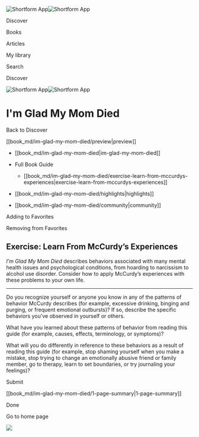 ![Shortform App](/img/logo.36a2399e.svg)![Shortform App](/img/logo-dark.70c1b072.svg)

Discover

Books

Articles

My library

Search

Discover

![Shortform App](/img/logo.36a2399e.svg)![Shortform App](/img/logo-dark.70c1b072.svg)

# I'm Glad My Mom Died

Back to Discover

[[book_md/im-glad-my-mom-died/preview|preview]]

  * [[book_md/im-glad-my-mom-died|im-glad-my-mom-died]]
  * Full Book Guide

    * [[book_md/im-glad-my-mom-died/exercise-learn-from-mccurdys-experiences|exercise-learn-from-mccurdys-experiences]]
  * [[book_md/im-glad-my-mom-died/highlights|highlights]]
  * [[book_md/im-glad-my-mom-died/community|community]]



Adding to Favorites 

Removing from Favorites 

## Exercise: Learn From McCurdy’s Experiences

 _I’m Glad My Mom Died_ describes behaviors associated with many mental health issues and psychological conditions, from hoarding to narcissism to alcohol use disorder. Consider how to apply McCurdy’s experiences with these problems to your own life.

* * *

Do you recognize yourself or anyone you know in any of the patterns of behavior McCurdy describes (for example, excessive drinking, binging and purging, or frequent emotional outbursts)? If so, describe the specific behaviors you’ve observed in yourself or others.

What have you learned about these patterns of behavior from reading this guide (for example, causes, effects, terminology, or symptoms)?

What will you do differently in reference to these behaviors as a result of reading this guide (for example, stop shaming yourself when you make a mistake, stop trying to change an emotionally abusive friend or family member, go to therapy, learn to set boundaries, or try journaling your feelings)?

Submit 

[[book_md/im-glad-my-mom-died/1-page-summary|1-page-summary]]

Done

Go to home page 

![](https://bat.bing.com/action/0?ti=56018282&Ver=2&mid=4a1c361d-b6cb-4e47-a2a2-c6fc724edc60&sid=49fff5b0636c11eeb9c611038afc8668&vid=4a005010636c11ee80c703d4c4a7acd5&vids=0&msclkid=N&pi=0&lg=en-US&sw=800&sh=600&sc=24&nwd=1&tl=Shortform%20%7C%20Book&p=https%3A%2F%2Fwww.shortform.com%2Fapp%2Fbook%2Fim-glad-my-mom-died%2Fexercise-learn-from-mccurdys-experiences&r=&lt=666&evt=pageLoad&sv=1&rn=163365)
